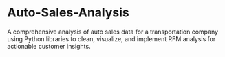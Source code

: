 # Auto-Sales-Analysis
A comprehensive analysis of auto sales data for a transportation company using Python libraries to clean, visualize, and implement RFM analysis for actionable customer insights.

